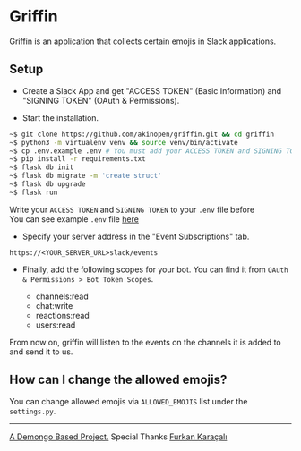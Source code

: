 # Griffin
Griffin is an application that collects certain emojis in Slack applications.

## Setup

- Create a Slack App and get "ACCESS TOKEN" (Basic Information) and "SIGNING TOKEN" (OAuth & Permissions).

- Start the installation.

```bash
~$ git clone https://github.com/akinopen/griffin.git && cd griffin
~$ python3 -m virtualenv venv && source venv/bin/activate
~$ cp .env.example .env # You must add your ACCESS TOKEN and SIGNING TOKEN to the .env file after this step
~$ pip install -r requirements.txt
~$ flask db init
~$ flask db migrate -m 'create struct'
~$ flask db upgrade
~$ flask run
```

Write your `ACCESS TOKEN` and `SIGNING TOKEN` to your `.env` file before \
You can see example `.env` file [here](https://github.com/akinopen/griffin/blob/main/.env.example) 

- Specify your server address in the "Event Subscriptions" tab.
```
https://<YOUR_SERVER_URL>slack/events
```

- Finally, add the following scopes for your bot. You can find it from `OAuth & Permissions > Bot Token Scopes`.

  - channels:read
  - chat:write 
  - reactions:read
  - users:read

From now on, griffin will listen to the events on the channels it is added to and send it to us.

## How can I change the allowed emojis?

You can change allowed emojis via `ALLOWED_EMOJIS` list under the `settings.py`. 

<hr/>

[A Demongo Based Project.](https://github.com/emregeldegul/demongo) Special Thanks [Furkan Karaçalı](https://www.linkedin.com/in/furkankrcl/) 
